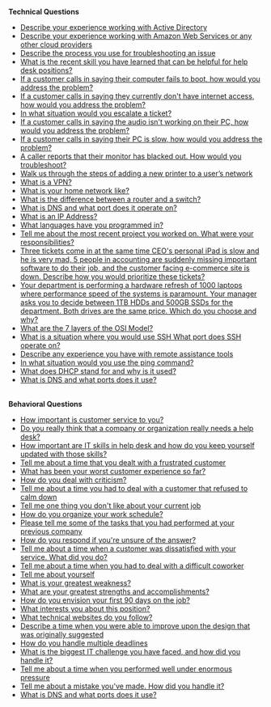<b>Technical Questions</b>
- [Describe your experience working with Active Directory	](https://drive.google.com/file/d/1PzeSJumIk3l5GcN3sLpbLf6kAZGwaPrs/view?usp=drive_link)
- [Describe your experience working with Amazon Web Services or any other cloud providers](https://drive.google.com/file/d/1nO80OU7dYQpECoBQJX0clpUMxbmAKa5u/view?usp=drive_link)
- [Describe the process you use for troubleshooting an issue](https://drive.google.com/file/d/1JgDZOQF658CWGBqX2D-9j5N7FCnIhrks/view?usp=drive_link)
- [What is the recent skill you have learned that can be helpful for help desk positions?](https://drive.google.com/file/d/1KGrS89p96pZdI93D39LQNvaSg16gdp5I/view?usp=drive_link)
- [If a customer calls in saying their computer fails to boot, how would you address the problem?](https://drive.google.com/file/d/1SB5CjRIIwHMyuDwPaEwveZIW4CW1toTr/view?usp=drive_link)
- [If a customer calls in saying they currently don't have internet access, how would you address the problem?](https://drive.google.com/file/d/1If7u-t8QLrtT4oc7fdd5-nfMqzm5-Nl-/view?usp=drive_link)
- [In what situation would you escalate a ticket?](https://drive.google.com/file/d/1RTL8nFhaSiGkCtFYOemFOlppiuzi-h0C/view?usp=drive_link)
- [If a customer calls in saying the audio isn't working on their PC, how would you address the problem?](https://drive.google.com/file/d/1Nf0eRtK2TC-12NqWIbTe1hGKzpCcJTve/view?usp=drive_link)
- [If a customer calls in saying their PC is slow, how would you address the problem?](https://drive.google.com/file/d/1emI_Wq2g3ynOP05ZNJH9wVrgGETafZwW/view?usp=drive_link)
- [A caller reports that their monitor has blacked out. How would you troubleshoot?](https://drive.google.com/file/d/12LB0sjI9LdFPgV0JW8UZowRr1fz3Ps5c/view?usp=drive_link)
- [Walk us through the steps of adding a new printer to a user’s network](https://drive.google.com/file/d/1lv-alwp67K9EUz0nLbpMpfXX9QGvSgsB/view?usp=drive_link)
- [What is a VPN?](https://drive.google.com/file/d/1TMN8z79TZAg5oX-E3fPDBVN15NCxIDsl/view?usp=drive_link)
- [What is your home network like?](https://drive.google.com/file/d/1hS0YVtdFTQ6dB9pKEgPyKFL8Bmni28Yz/view?usp=drive_link)
- [What is the difference between a router and a switch?](https://drive.google.com/file/d/1j76f-ohcHw21V687dfAaBo0y3btG5TM2/view?usp=drive_link)
- [What is DNS and what port does it operate on?](https://drive.google.com/file/d/1dF7GqKSP5prvwwFSnC5uAI0HEy0knhI3/view?usp=drive_link)
- [What is an IP Address?](https://drive.google.com/file/d/1m4DnaimdhPhZmmlHVpjqAbUl5Z7DSM60/view?usp=drive_link)
- [What languages have you programmed in?](https://drive.google.com/file/d/1w4cqEbskNJxpNXF-G5m7XBo4yAKepeZm/view?usp=drive_link)
- [Tell me about the most recent project you worked on. What were your responsibilities?](https://drive.google.com/file/d/1VN-HWiYUBxPUZTqR0K2e_cg5TNq_kJzg/view?usp=drive_link)
- [Three tickets come in at the same time CEO's personal iPad is slow and he is very mad, 5 people in accounting are suddenly missing important software to do their job, and the customer facing e-commerce site is down. Describe how you would prioritize these tickets?](https://drive.google.com/file/d/1VWAdn7XvEOJ0oHiNLteod6d-b0K6z5ya/view?usp=drive_link)
- [Your department is performing a hardware refresh of 1000 laptops where performance speed of the systems is paramount. Your manager asks you to decide between 1TB HDDs and 500GB SSDs for the department. Both drives are the same price. Which do you choose and why?](https://drive.google.com/file/d/1XDDjoqEdue8azaD8UxxiqUdFP7S6YHui/view?usp=drive_link)
- [What are the 7 layers of the OSI Model?](https://drive.google.com/file/d/1_pX82fhT83DRyyWOpf56PdhbT0rsMqUV/view?usp=drive_link)
- [What is a situation where you would use SSH What port does SSH operate on?](https://drive.google.com/file/d/1rrA1VZ44K0hBiskYDZZgyxOQQksC8_Se/view?usp=drive_link)
- [Describe any experience you have with remote assistance tools](https://drive.google.com/file/d/1lUxxJOY6lqmpKHOEXIZoLD0Pn7qRkmVg/view?usp=drive_link)
- [In what situation would you use the ping command?](https://drive.google.com/file/d/1iDgCcSIwZhG2asog4yZeJ0OL0wBAki0N/view?usp=drive_link)
- [What does DHCP stand for and why is it used?](https://drive.google.com/file/d/1FGGJo4wQBfxzT0d7Q15oGNmkUXH7QsKT/view?usp=drive_link)
- [What is DNS and what ports does it use?](https://drive.google.com/file/d/1Nfhx8p_cRxHI-93prTJ2GATJMsQ-mdbJ/view?usp=drive_link)


<br> <b>Behavioral Questions</b>
- [How important is customer service to you?](https://drive.google.com/file/d/1cQac3Xu5NWm3cIp1L8gvoF3yB8yxwfQF/view?usp=drive_link)
- [Do you really think that a company or organization really needs a help desk?](https://drive.google.com/file/d/1owio21_YUMTmyl9sCToJDL7100qNqULa/view?usp=drive_link)
- [How important are IT skills in help desk and how do you keep yourself updated with those skills?](https://drive.google.com/file/d/1VyclRQdSRGdeh7ftlBckKn1xzS30X_zO/view?usp=drive_link)
- [Tell me about a time that you dealt with a frustrated customer](https://drive.google.com/file/d/1UnOWVhL9EaMDALamf4hPBoXARI7-xFn7/view?usp=drive_link)
- [What has been your worst customer experience so far?](https://drive.google.com/file/d/1kQpEzwmhR-AyXvJEsQ59BffRYanSQO7K/view?usp=drive_link)
- [How do you deal with criticism?](https://drive.google.com/file/d/1dTQNa_rCA-HVXBdEtbzu_w1q6tzP-6uM/view?usp=drive_link)
- [Tell me about a time you had to deal with a customer that refused to calm down](https://drive.google.com/file/d/1bYP4Gn4Ciu3R4pOilC4kzercT36ESKz-/view?usp=drive_link)
- [Tell me one thing you don't like about your current job](https://drive.google.com/file/d/1JwsCrBA1n05bYTm0f9PUeY-Li7NSpQKQ/view?usp=drive_link)
- [How do you organize your work schedule?](https://drive.google.com/file/d/11pFbJKbOCcYLCmqmHBPVvmJlSSymGuj1/view?usp=drive_link)
- [Please tell me some of the tasks that you had performed at your previous company](https://drive.google.com/file/d/1wPi3FgbrAYl3Yz0Lb0SJvWxx3kQDn68A/view?usp=drive_link)
- [How do you respond if you're unsure of the answer?](https://drive.google.com/file/d/1tgiY5l6bUoof_DOcAdFOtuv32wZs-5xu/view?usp=drive_link)
- [Tell me about a time when a customer was dissatisfied with your service.
What did you do?
](https://drive.google.com/file/d/1hi7P2bjiuhWIjpfNiWrmfHGKluwAawDM/view?usp=drive_link)
- [Tell me about a time when you had to deal with a difficult coworker](https://drive.google.com/file/d/1osK74F1j7eXxN_q7gH1zmAj00FsCKpQZ/view?usp=drive_link)
- [Tell me about yourself](https://drive.google.com/file/d/1Y7S9Cr-7OT4TgD5wYj6Ysm3IzSyuMHgQ/view?usp=drive_link)
- [What is your greatest weakness?](https://drive.google.com/file/d/1S-G0LDT4fSZ9CAvYqIukcWdl5M0sYWkC/view?usp=drive_link)
- [What are your greatest strengths and accomplishments?](https://drive.google.com/file/d/18Pl4wZWQmDlDup2jVo3wky7adymH6iTO/view?usp=drive_link)
- [How do you envision your first 90 days on the job?](https://drive.google.com/file/d/1K-Nf3m_QOt9g0NUoizA05FFF4Plcweom/view?usp=drive_link)
- [What interests you about this position?](https://drive.google.com/file/d/1lcjObJ77HkPghAaIm3_lv8Hj_SuPd-Rz/view?usp=drive_link)
- [What technical websites do you follow?](https://drive.google.com/file/d/16FcYpo5yHQhjzHtCoMAlpdmKW9X-XySK/view?usp=drive_link)
- [Describe a time when you were able to improve upon the design that was originally suggested](https://drive.google.com/file/d/1EDyXA3Z4_9VOzqRm_5Lw6v_4Ddn8NSW4/view?usp=drive_link)
- [How do you handle multiple deadlines](https://drive.google.com/file/d/1aVfsLJpWAzaC8Oe6v97pzrzMZMPZJ_WT/view?usp=drive_link)
- [What is the biggest IT challenge you have faced, and how did you handle it?](https://drive.google.com/file/d/13YMUTJHJ-gSk2B8uEt1Y8vl4Z15gCSoo/view?usp=drive_link)
- [Tell me about a time when you performed well under enormous pressure](https://drive.google.com/file/d/1ukjJeMY7wbG3TCGiU5-gPwmkrZ1-ia4i/view?usp=drive_link)
- [Tell me about a mistake you've made. How did you handle it?](https://drive.google.com/file/d/1JhurWlkd3uyqGW5cUVzHkL2EIN0H28JK/view?usp=drive_link)
- [What is DNS and what ports does it use?](https://drive.google.com/file/d/1Nfhx8p_cRxHI-93prTJ2GATJMsQ-mdbJ/view?usp=drive_link)
